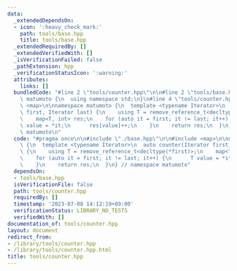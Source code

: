 ```yaml
---
data:
  _extendedDependsOn:
  - icon: ':heavy_check_mark:'
    path: tools/base.hpp
    title: tools/base.hpp
  _extendedRequiredBy: []
  _extendedVerifiedWith: []
  _isVerificationFailed: false
  _pathExtension: hpp
  _verificationStatusIcon: ':warning:'
  attributes:
    links: []
  bundledCode: "#line 2 \"tools/counter.hpp\"\n\n#line 2 \"tools/base.hpp\"\n\nnamespace\
    \ matumoto {\n  using namespace std;\n}\n#line 4 \"tools/counter.hpp\"\n\n#include\
    \ <map>\n\nnamespace matumoto {\n  template <typename Iterator>\n  auto counter(Iterator\
    \ first, Iterator last) {\n    using T = remove_reference_t<decltype(*first)>;\n\
    \    map<T, int> res;\n    for (auto it = first; it != last; it++) {\n      T\
    \ value = *it;\n      res[value]++;\n    }\n    return res;\n  }\n} // namespace\
    \ matumoto\n"
  code: "#pragma once\n\n#include \"./base.hpp\"\n\n#include <map>\n\nnamespace matumoto\
    \ {\n  template <typename Iterator>\n  auto counter(Iterator first, Iterator last)\
    \ {\n    using T = remove_reference_t<decltype(*first)>;\n    map<T, int> res;\n\
    \    for (auto it = first; it != last; it++) {\n      T value = *it;\n      res[value]++;\n\
    \    }\n    return res;\n  }\n} // namespace matumoto"
  dependsOn:
  - tools/base.hpp
  isVerificationFile: false
  path: tools/counter.hpp
  requiredBy: []
  timestamp: '2023-07-08 14:12:19+09:00'
  verificationStatus: LIBRARY_NO_TESTS
  verifiedWith: []
documentation_of: tools/counter.hpp
layout: document
redirect_from:
- /library/tools/counter.hpp
- /library/tools/counter.hpp.html
title: tools/counter.hpp
---
```

